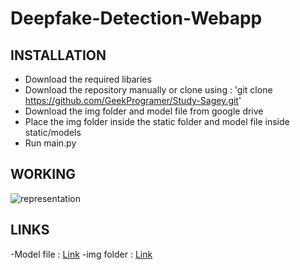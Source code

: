 # Deepfake-Detection-Webapp

## INSTALLATION
- Download the required libaries
- Download the repository manually or clone using : 'git clone https://github.com/GeekProgramer/Study-Sagey.git'
- Download the img folder and model file from google drive
- Place the img folder inside the static folder and model file inside static/models
- Run main.py

## WORKING

![representation](https://github.com/user-attachments/assets/7af38f8c-c717-4898-9b45-5b062309cc34)


## LINKS
-Model file : <a href="https://drive.google.com/file/d/1FmFqh6xgWJJAzCvyVGcPAnHI-sw3F0G-/view?usp=sharing">Link</a>
-img folder : <a href="https://drive.google.com/drive/folders/1DXkgVpsQ3ZHW-Rx2oEl7IDsIGjFxm4LE?usp=sharing">Link</a>
